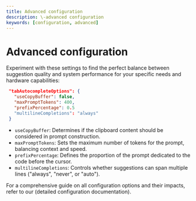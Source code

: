 ```yaml
---
title: Advanced configuration
description: \-advanced configuration
keywords: [configuration, advanced]
---
```


# Advanced configuration

Experiment with these settings to find the perfect balance between suggestion quality and system performance for your specific needs and hardware capabilities:

```config.json
 "tabAutocompleteOptions": {
   "useCopyBuffer": false,
   "maxPromptTokens": 400,
   "prefixPercentage": 0.5
   "multilineCompletions": "always"
 }
```

- `useCopyBuffer`: Determines if the clipboard content should be considered in prompt construction.
- `maxPromptTokens`: Sets the maximum number of tokens for the prompt, balancing context and speed.
- `prefixPercentage`: Defines the proportion of the prompt dedicated to the code before the cursor.
- `multilineCompletions`: Controls whether suggestions can span multiple lines ("always", "never", or "auto").

For a comprehensive guide on all configuration options and their impacts, refer to our (detailed configuration documentation).
